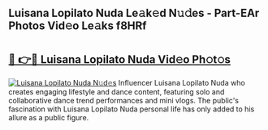 ## Luisana Lopilato Nuda Le𝚊k𝚎d N𝚞𝚍es - Part-EAr Photos Vid𝚎o Le𝚊ks f8HRf

# <h2><a href="http://fbeakv.evod.top/?m=Luisana+Lopilato+Nuda">🔗 👉🔴 Luisana Lopilato Nuda Vid𝚎o Ph𝚘t𝚘s</a></h2>

[![Luisana Lopilato Nuda N𝚞d𝚎s](https://i.imgur.com/8V9OHl7.gif)](http://fbeakv.evod.top/?m=Luisana+Lopilato+Nuda)
Influencer Luisana Lopilato Nuda who creates engaging lifestyle and dance content, featuring solo and collaborative dance trend performances and mini vlogs. The public's fascination with Luisana Lopilato Nuda personal life has only added to his allure as a public figure. 
